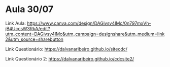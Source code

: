 # Aula 30/07

Link Aula: https://www.canva.com/design/DAGivsv4IMc/0n797mxVh-jB4UccsW3RkA/edit?utm_content=DAGivsv4IMc&utm_campaign=designshare&utm_medium=link2&utm_source=sharebutton


Link Questionário: https://dalvanaribeiro.github.io/sitecdc/

Link Questionário 2: https://dalvanaribeiro.github.io/cdcsite2/
